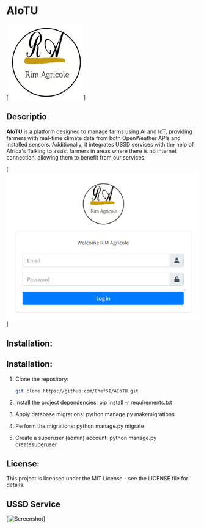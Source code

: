 # AIoTU
[![Screenshot](./rimagro.PNG)]
## Descriptio

**AIoTU** is a platform designed to manage farms using AI and IoT, providing farmers with real-time climate data from both OpenWeather APIs and installed sensors. Additionally, it integrates USSD services with the help of Africa's Talking to assist farmers in areas where there is no internet connection, allowing them to benefit from our services.

<!-- [![Screenshot](images/admin.PNG)]
[![Screenshot](images/login.PNG)] -->
[![Screenshot](./admin.PNG)]


## Installation:
<!-- git clone https://github.com/ChefSI/AIoTU.git
pip install -r requirements.txt
python manage.py makemigrations
python manage.py migrate
python manage.py createsuperuser -->

## Installation:

1. Clone the repository:
   ```bash
   git clone https://github.com/ChefSI/AIoTU.git

2. Install the project dependencies:
    pip install -r requirements.txt

3. Apply database migrations:
   python manage.py makemigrations

4. Perform the migrations:
   python manage.py migrate

5. Create a superuser (admin) account:
   python manage.py createsuperuser


## License:

This project is licensed under the MIT License - see the LICENSE file for details.

## USSD Service
[![Screenshot](./USSD1.PNG)]
<!-- [![Screenshot](images/USSD1.PNG)]
[![Screenshot](images/USSD2.PNG)]
[![Screenshot](images/USSD3.PNG)]
[![Screenshot](images/USSD4.PNG)]
[![Screenshot](images/USSD9.PNG)]
[![Screenshot](images/USSD6.PNG)]
[![Screenshot](images/USSD7.PNG)]
[![Screenshot](images/USSD8.PNG)] -->

